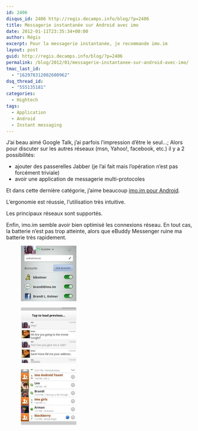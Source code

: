 ```yaml
---
id: 2406
disqus_id: 2406 http://regis.decamps.info/blog/?p=2406
title: Messagerie instantanée sur Android avec imo
date: 2012-01-11T23:35:34+00:00
author: Régis
excerpt: Pour la messagerie instantanée, je recommande imo.im
layout: post
guid: http://regis.decamps.info/blog/?p=2406
permalink: /blog/2012/01/messagerie-instantanee-sur-android-avec-imo/
tmac_last_id:
  - "162978312002600962"
dsq_thread_id:
  - "555135181"
categories:
  - Hightech
tags:
  - Application
  - Android
  - Instant messaging
---
```

J’ai beau aimé Google Talk, j’ai parfois l’impression d’être le seul…; Alors pour discuter sur les autres réseaux (msn, Yahoo!, facebook, etc.) il y a 2 possibilités:

  * ajouter des passerelles Jabber (je l’ai fait mais l’opération n’est pas forcément triviale)
  * avoir une application de messagerie multi-protocoles

Et dans cette dernière catégorie, j’aime beaucoup [imo.im pour Android](https://market.android.com/details?id=com.imo.android.imoim).
  
<!--more-->


  
L’ergonomie est réussie, l’utilisation très intuitive.

Les principaux réseaux sont supportés.

Enfin, imo.im semble avoir bien optimisé les connexions réseau. En tout cas, la batterie n’est pas trop atteinte, alors que eBuddy Messenger ruine ma batterie très rapidement.

<div id='gallery-13' class='gallery galleryid-2406 gallery-columns-3 gallery-size-thumbnail'>
  <figure class='gallery-item'> 
  
  <div class='gallery-icon portrait'>
    <a href='http://regis.decamps.info/blog/2012/01/messagerie-instantanee-sur-android-avec-imo/imo2/'><img width="150" height="150" src="/blog/wp-content/uploads/2012/01/imo2-150x150.jpg" class="attachment-thumbnail size-thumbnail" alt="" /></a>
  </div></figure><figure class='gallery-item'> 
  
  <div class='gallery-icon portrait'>
    <a href='http://regis.decamps.info/blog/2012/01/messagerie-instantanee-sur-android-avec-imo/imo/'><img width="150" height="150" src="/blog/wp-content/uploads/2012/01/imo-150x150.jpg" class="attachment-thumbnail size-thumbnail" alt="" /></a>
  </div></figure><figure class='gallery-item'> 
  
  <div class='gallery-icon portrait'>
    <a href='http://regis.decamps.info/blog/2012/01/messagerie-instantanee-sur-android-avec-imo/imo1/'><img width="150" height="150" src="/blog/wp-content/uploads/2012/01/imo1-150x150.jpg" class="attachment-thumbnail size-thumbnail" alt="" /></a>
  </div></figure>
</div>
